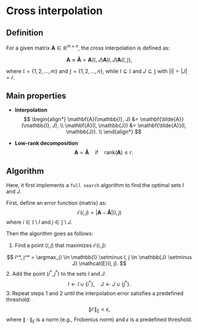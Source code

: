 # Cross interpolation

## Definition

For a given matrix $\mathbf{A} \in \mathbb{R}^{m \times n}$, the cross interpolation is defined as:

$$
\mathbf{A} \approx \mathbf{\tilde{A}} = \mathbf{A}\left(\mathbb{I}, J\right) \mathbf{A}\left(I, J\right) \mathbf{A}\left(I, \mathbb{J}\right),
$$

where $\mathbb{I} = \{1, 2, ..., m\}$ and $\mathbb{J} = \{1, 2, ..., n\}$, while $I \subseteq \mathbb{I}$ and $J \subseteq \mathbb{J}$ with $|I| = |J| = r$.

## Main properties

- **Interpolation**
$$
\begin{align*}
    \mathbf{A}(\mathbb{I}, J) &= \mathbf{\tilde{A}}(\mathbb{I}, J), \\
    \mathbf{A}(I, \mathbb{J}) &= \mathbf{\tilde{A}}(I, \mathbb{J}). \\
\end{align*}
$$

- **Low-rank decomposition**
$$
\mathbf{A} = \mathbf{\tilde{A}} \quad \text{if} \quad \text{rank}(\mathbf{A}) \leq r.
$$

## Algorithm
Here, it first implements a ``full search`` algorithm to find the optimal sets $I$ and $J$.

First, define an error function (matrix) as:
$$
\mathcal{E}(i, j) = |\mathbf{A} - \mathbf{\tilde{A}}|(i, j)
$$
where $i \in \mathbb{I} \setminus I$ and $j \in \mathbb{J} \setminus J$.

Then the algorithm goes as follows:

1. Find a point $(i, j)$ that maximizes $\mathcal{E}(i, j)$:

$$
i^*, j^* = \argmax_{i \in \mathbb{I} \setminus I, j \in \mathbb{J} \setminus J} \mathcal{E}(i, j).
$$
2. Add the point $(i^*, j^*)$ to the sets $I$ and $J$:
$$
I \leftarrow I \cup \{i^*\}, \quad J \leftarrow J \cup \{j^*\}.
$$
3. Repeat steps 1 and 2 until the interpolation error satisfies a predefined threshold:
$$
\|\mathbf{\mathcal{E}}\|_{\xi} < \epsilon,
$$
where $\|\cdot\|_{\xi}$ is a norm (e.g., Frobenius norm) and $\epsilon$ is a predefined threshold.

